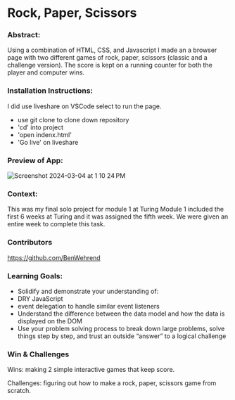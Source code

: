 # Rock, Paper, Scissors

### Abstract:
Using a combination of HTML, CSS, and Javascript I made an a browser page with two different games of rock, paper, scissors (classic and a challenge version). The score is kept on a running counter for both the player and computer wins. 

### Installation Instructions: 
I did use liveshare on VSCode select to run the page.
- use git clone to clone down repository
- 'cd' into project
- 'open indenx.html'
- 'Go live' on liveshare

### Preview of App:
![Screenshot 2024-03-04 at 1 10 24 PM](https://github.com/BenWehrend/rock-paper-scissors/assets/155917289/e0d1cecd-4761-466b-ac01-0f7c84f3fe24)


### Context:
This was my final solo project for module 1 at Turing Module 1 included the first 6 weeks at Turing and it was assigned the fifth week. We were given an entire week to complete this task.

### Contributors
https://github.com/BenWehrend

### Learning Goals:
- Solidify and demonstrate your understanding of:
- DRY JavaScript
- event delegation to handle similar event listeners
- Understand the difference between the data model and how the data is displayed on the DOM
- Use your problem solving process to break down large problems, solve things step by step, and trust an outside “answer” to a logical challenge

### Win & Challenges
Wins: making 2 simple interactive games that keep score.

Challenges: figuring out how to make a rock, paper, scissors game from scratch.

